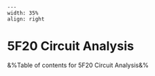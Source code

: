 
```{figure} /figures/busy.png
---
width: 35%
align: right
```
# 5F20 Circuit Analysis

&%Table of contents for 5F20 Circuit Analysis&%